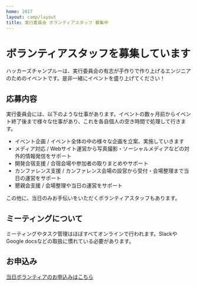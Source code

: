 ```yaml
---
home: 2017
layout: camp/layout
title: 実行委員会 ボランティアスタッフ 募集中
---
```


# ボランティアスタッフを募集しています

ハッカーズチャンプルーは、実行委員会の有志が手作りで作り上げるエンジニアのためのイベントです。是非一緒にイベントを盛り上げてください！

## 応募内容

実行委員会には、以下のような仕事があります。イベントの数ヶ月前からイベント終了後まで様々な仕事があり、これを各自個人の空き時間で処理して行きます。

* イベント企画 / イベント全体の中の様々な企画を立案、実施していきます
* メディア対応 / Webサイト運営から写真撮影・ソーシャルメディアなどの対外的情報発信をサポート
* 開発合宿支援 / 合宿会場や参加者の取りまとめやサポート
* カンファレンス支援 / カンファレンス会場の設営から受付・会場整理まで当日の運営をサポート
* 懇親会支援 / 会場整理や当日の運営をサポート

この他に、当日のみお手伝いをいただくボランティアスタッフもあります。


## ミーティングについて

ミーティングやタスク管理はほぼすべてオンラインで行われます。SlackやGoogle docsなどの取扱に慣れている必要があります。

## お申込み

[当日ボランティアのお申込みはこちら](https://docs.google.com/forms/d/e/1FAIpQLScZhHFQRSmL7sJ00rnR6FCXVarmSge2fAW2ls1bf7GnPJrQ9Q/viewform?usp=sf_link)
